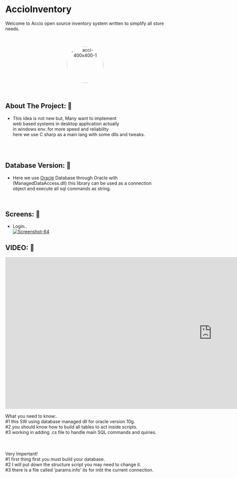 # AccioInventory
Welcome to Accio open source inventory system written to simplify all store needs. </br></br></br>
<p align="center">
<a href="https://imgbb.com/" align="center"><img src="https://i.ibb.co/7S1fgjB/acci-400x400-1.jpg" alt="acci-400x400-1" style="border-radius:54px; width: 115px;  display: block;
  margin-left: auto;
  margin-right: auto;"></a>
  </p>
</br>

<!-- ABOUT THE PROJECT -->
## About The Project: 💼</br>
* This idea is not new but, Many want to implement </br>web based systems in desktop application actually</br>in windows env. for more speed and reliability</br>here we use C sharp as a main lang with some dlls and tweaks.

</br></br>

<!-- ABOUT THE PROJECT -->
## Database Version: 💉</br>
* Here we use <a href="https://en.wikipedia.org/wiki/Oracle_Database">Oracle</a> Database through Oracle with (ManagedDataAccess.dll) this library can be used as 
a connection object and execute all sql commands as string.

</br>

<!-- SCREENS -->
## Screens: 🫡</br>

* Login.. </br>
<a href="https://ibb.co/fXKxrHT"><img src="https://i.ibb.co/kGrSqXP/Screenshot-64.png" alt="Screenshot-64" ></a>

<!-- VIDEO -->
## VIDEO: 🫡</br>

<iframe width="1303" height="480" src="https://www.youtube.com/embed/r95LhQzBCRA" title="Data Entry Accio Project Open Source C Sharp C#" frameborder="0" allow="accelerometer; autoplay; clipboard-write; encrypted-media; gyroscope; picture-in-picture" allowfullscreen></iframe>
</br>

What you need to know:. </br>
#1 this SW using database managed dll for oracle version 10g.<br>
#2 you should know how to build all tables to act inside scripts.<br>
#3 working in adding .cs file to handle main SQL commands and quiries.<br>
</br></br></br>
Very Impertant!</br>
#1 first thing first you must build your database.</br>
#2 I will put down the structure script you may need to change it.</br>
#3 there is a file called 'params.info' its for intit the current connection.</br>